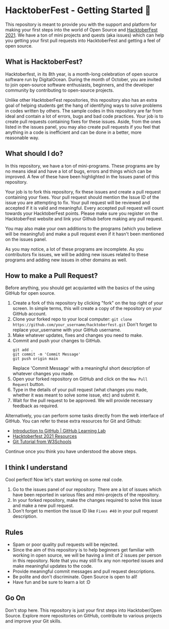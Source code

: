 # HacktoberFest - Getting Started 🎃
This repository is meant to provide you with the support and platform for making your first steps into the world of Open Source and [HacktoberFest 2021](https://hacktoberfest.digitalocean.com/).
We have a ton of mini projects and quests (aka issues) which can help you getting your first pull requests into HacktoberFest and getting a feel of open source.

## What is HacktoberFest?
Hacktoberfest, in its 8th year, is a month-long celebration of open source software run by DigitalOcean. During the month of October, you are invited to join open-source software enthusiasts, beginners, and the developer community by contributing to open-source projects.

Unlike other HacktoberFest repositories, this repository also has an extra goal of helping students get the hang of identifying ways to solve problems in codes written by others. The sample codes in this repository are far from ideal and contain a lot of errors, bugs and bad code practices. Your job is to create pull requests containing fixes for these issues. Aside, from the ones listed in the issues panel, you may also create pull requests if you feel that anything in a code is inefficient and can be done in a better, more reasonable way.

## What should I do?
In this repository, we have a ton of mini-programs. These programs are by no means ideal and have a lot of bugs, errors and things which can be improved. A few of these have been highlighted in the Issues panel of this repository.

Your job is to fork this repository, fix these issues and create a pull request containing your fixes. Your pull request should mention the Issue ID of the issue you are attempting to fix. Your pull request will be reviewed and accepted if it is valid and meaningful. Every accepted pull request will count towards your HacktoberFest points.
Please make sure you register on the HacktoberFest website and link your Github before making any pull request.

You may also make your own additions to the programs (which you believe will be meaningful) and make a pull request even if it hasn't been mentioned on the issues panel.

As you may notice, a lot of these programs are incomplete. As you contributors fix issues, we will be adding new issues related to these programs and adding new issues in other domains as well.

## How to make a Pull Request?
Before anything, you should get acquianted with the basics of the using GitHub for open source.

 1. Create a fork of this repository by clicking "fork" on the top right of your screen. In simple terms, this will create a copy of the repository on your GitHub account.
 2. Clone your forked repo to your local computer:
 ```git clone https://github.com/your_username/hacktoberfest.git```
 Don't forget to replace your_username with your GitHub username.
 3. Make whatever updates, fixes and changes you need to make.
 4. Commit and push your changes to GitHub.
	 ```
	git add .
	git commit -m 'Commit Message'
	git push origin main
	```
	Replace 'Commit Message' with a meaningful short description of whatever changes you made.
5. Open your forked repository on GitHub and click on the `New Pull Request` button.
6. Type in the details of your pull request (what changes you made, whether it was meant to solve some issue, etc) and submit it.
7. Wait for the pull request to be approved. We will provide necessary feedback as required.

Alternatively, you can perform some tasks directly from the web interface of GitHub.
You can refer to these extra resources for Git and Github:

 - [Introduction to GitHub | GitHub Learning Lab](https://lab.github.com/githubtraining/introduction-to-github)
 - [Hacktoberfest 2021 Resources](https://hacktoberfest.digitalocean.com/resources)
 - [Git Tutorial from W3Schools](https://www.w3schools.com/git/)

Continue once you think you have understood the above steps.

## I think I understand
Cool perfect!
Now let's start working on some real code. 
1. Go to the issues panel of our repository. There are a lot of issues which have been reported in various files and mini-projects of the repository.
2. In your forked repository, make the changes required to solve this issue and make  a new pull request. 
3. Don't forget to mention the issue ID like `Fixes #40` in your pull request description.	

## Rules
- Spam or poor quality pull requests will be rejected.
- Since the aim of this repository is to help beginners get familiar with working in open source, we will be having a limit of 2 issues per person in this repository. Note that you may still fix any non reported issues and make meaningful updates to the code.
- Provide meaningful commit messages and pull request descriptions.
- Be polite and don't discriminate. Open Source is open to all!
- Have fun and be sure to learn a lot :D

## Go On
Don't stop here. This repository is just your first steps into Hacktober/Open Source. Explore more repositories on GitHub, contribute to various projects and improve your Git skills. 
